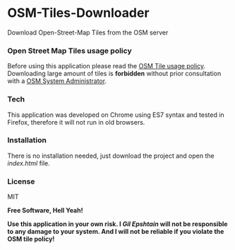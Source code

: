 # OSM-Tiles-Downloader
Download Open-Street-Map Tiles from the OSM server

### Open Street Map Tiles usage policy
Before using this application please read the [OSM Tile usage policy][lnk1]. 
Downloading large amount of tiles is **forbidden** without prior consultation with a [OSM System Administrator][lnk2].

### Tech
This application was developed on Chrome using ES7 syntax and tested in Firefox, therefore it will not run in old browsers.

### Installation
There is no installation needed, just download the project and open the *index.html* file.

### License
MIT

**Free Software, Hell Yeah!**

**Use this application in your own risk. I *Gil Epshtain* will not be responsible to any damage to your system. And I will not be reliable if you violate the OSM tile policy!**

  [lnk1]: <https://wiki.openstreetmap.org/wiki/Tile_usage_policy>
  [lnk2]: <https://wiki.openstreetmap.org/wiki/System_Administrators>